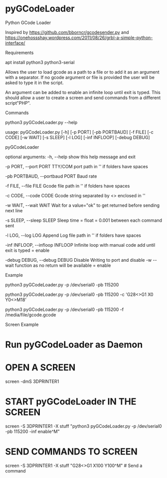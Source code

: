 # pyGCodeLoader
Python GCode Loader

Inspired by https://github.com/bborncr/gcodesender.py and https://onehossshay.wordpress.com/2011/08/26/grbl-a-simple-python-interface/

Requirements

apt install python3 python3-serial

Allows the user to load gcode as a path to a file or to add it as an argument with a separator.
If no gcode argument or file is provided the user will be asked to type it in the script.

An argument can be added to enable an infinite loop until exit is typed.
This should allow a user to create a screen and send commands from a different script"PHP".

Commands

python3 pyGCodeLoader.py --help

usage: pyGCodeLoader.py [-h] [-p PORT] [-pb PORTBAUD] [-f FILE] [-c CODE]
                        [-w WAIT] [-s SLEEP] [-l LOG] [-inf INFLOOP]
                        [-debug DEBUG]

pyGCodeLoader

optional arguments:
  -h, --help            show this help message and exit

  -p PORT, --port PORT  TTY/COM port path in '' if folders have spaces

  -pb PORTBAUD, --portbaud PORT Baud rate

  -f FILE, --file FILE  Gcode file path in '' if folders have spaces

  -c CODE, --code CODE  Gcode string separated by <> enclosed in ''

  -w WAIT, --wait WAIT  Wait for a value="ok" to get returned before sending next line

  -s SLEEP, --sleep SLEEP Sleep time = float = 0.001 between each command sent

  -l LOG, --log LOG     Append Log file path in '' if folders have spaces

  -inf INFLOOP, --infloop INFLOOP Infinite loop with manual code add until exit is typed = enable

  -debug DEBUG, --debug DEBUG Disable Writing to port and disable -w --wait function as no return will be available = enable

Example

python3 pyGCodeLoader.py -p /dev/serial0 -pb 115200

python3 pyGCodeLoader.py -p /dev/serial0 -pb 115200 -c 'G28<>G1 X0 Y0<>M18'

python3 pyGCodeLoader.py -p /dev/serial0 -pb 115200 -f /media/file/gcode.gcode

Screen Example

# Run pyGCodeLoader as Daemon

# OPEN A SCREEN

screen -dmS 3DPRINTER1

# START pyGCodeLoader IN THE SCREEN

screen -S 3DPRINTER1 -X stuff "python3 pyGCodeLoader.py -p /dev/serial0 -pb 115200 -inf enable^M"

# SEND COMMANDS TO SCREEN

screen -S 3DPRINTER1 -X stuff "G28<>G1 X100 Y100^M" # Send a command


